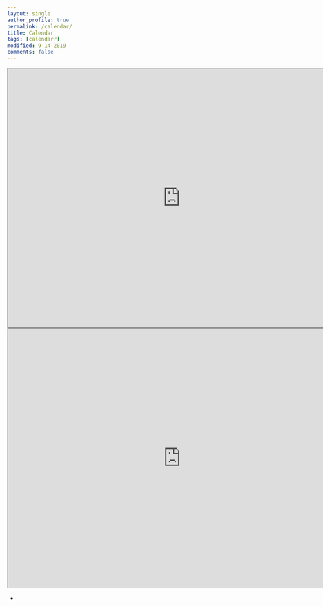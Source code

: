 ```yaml
---
layout: single
author_profile: true
permalink: /calendar/
title: Calendar
tags: [calendarr]
modified: 9-14-2019
comments: false
---
```


<iframe src="https://calendar.google.com/calendar/embed?height=600&wkst=1&bgcolor=%23ffffff&ctz=Asia%2FTehran&src=bmlrb29sYWJiYWZpQGdtYWlsLmNvbQ&color=%23039BE5" style="border:solid 1px #777" width="800" height="600" frameborder="0" scrolling="no"></iframe>

<iframe src="https://docs.google.com/spreadsheets/d/e/2PACX-1vSido5xCgOG8XHTfaMAoVE05JGWI6kgM5f3HHAtAXzyDMcJcVpFSGz0VsHKl_i3zfu_KnDfIGYqjbta/pubhtml?gid=311107622&amp;single=true&amp;widget=true&amp;headers=false" width="800" height="600"></iframe>


* []()